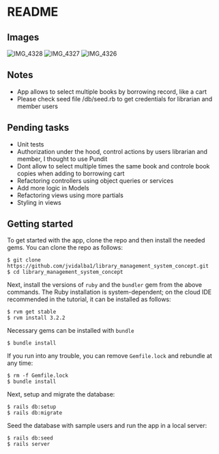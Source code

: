 # README

## Images

![IMG_4328](https://github.com/jvidalba1/library_management_system_concept/assets/968980/47e82200-a1f1-4798-8030-3e07cda3f9c6)
![IMG_4327](https://github.com/jvidalba1/library_management_system_concept/assets/968980/6abba01a-43c5-4614-ab5d-138395365e7b)
![IMG_4326](https://github.com/jvidalba1/library_management_system_concept/assets/968980/c1053241-2c6c-4d25-b398-c91c34ad6de1)

## Notes
- App allows to select multiple books by borrowing record, like a cart
- Please check seed file /db/seed.rb to get credentials for librarian and member users

## Pending tasks
- Unit tests
- Authorization under the hood, control actions by users librarian and member, I thought to use Pundit
- Dont allow to select multiple times the same book and controle book copies when adding to borrowing cart
- Refactoring controllers using object queries or services
- Add more logic in Models
- Refactoring views using more partials
- Styling in views

## Getting started

To get started with the app, clone the repo and then install the needed gems. You can clone the repo as follows:

```
$ git clone https://github.com/jvidalba1/library_management_system_concept.git
$ cd library_management_system_concept
```

Next, install the versions of `ruby` and the `bundler` gem from the above commands. The Ruby installation is system-dependent; on the cloud IDE recommended in the tutorial, it can be installed as follows:

```
$ rvm get stable
$ rvm install 3.2.2
```

Necessary gems can be installed with `bundle`

```
$ bundle install
```


If you run into any trouble, you can remove `Gemfile.lock` and rebundle at any time:

```
$ rm -f Gemfile.lock
$ bundle install
```

Next, setup and migrate the database:

```
$ rails db:setup
$ rails db:migrate
```

Seed the database with sample users and run the app in a local server:

```
$ rails db:seed
$ rails server
```
